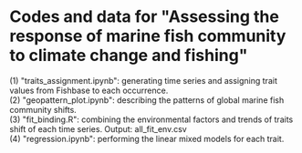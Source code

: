 # Codes and data for "Assessing the response of marine fish community to climate change and fishing"
(1) "traits_assignment.ipynb": generating time series and assigning trait values from Fishbase to each occurrence.  
(2) "geopattern_plot.ipynb": describing the patterns of global marine fish community shifts.  
(3) "fit_binding.R": combining the environmental factors and trends of traits shift of each time series. Output: all_fit_env.csv  
(4) "regression.ipynb": performing the linear mixed models for each trait.  
